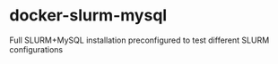 # docker-slurm-mysql
Full SLURM+MySQL installation preconfigured to test different SLURM configurations
